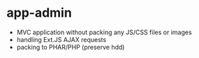 # app-admin
- MVC application without packing any JS/CSS files or images
- handling Ext.JS AJAX requests
- packing to PHAR/PHP (preserve hdd)
